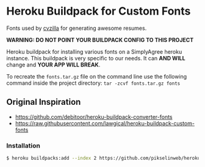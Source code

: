 # Heroku Buildpack for Custom Fonts

Fonts used by [cvzilla](https://www.cvzilla.com) for generating awesome resumes.

__WARNING: DO NOT POINT YOUR BUILDPACK CONFIG TO THIS PROJECT__

Heroku buildpack for installing various fonts on a SimplyAgree heroku instance.
This buildpack is very specific to our needs. It can __AND WILL__ change and __YOUR APP WILL BREAK__.

To recreate the `fonts.tar.gz` file on the command line use the following command 
inside the project directory:
`tar -zcvf fonts.tar.gz fonts`


## Original Inspiration
* https://github.com/debitoor/heroku-buildpack-converter-fonts
* https://raw.githubusercontent.com/lawgical/heroku-buildpack-custom-fonts

### Installation
```sh
$ heroku buildpacks:add --index 2 https://github.com/pikselinweb/herokurobotobuildpack.git -a my-app
```

